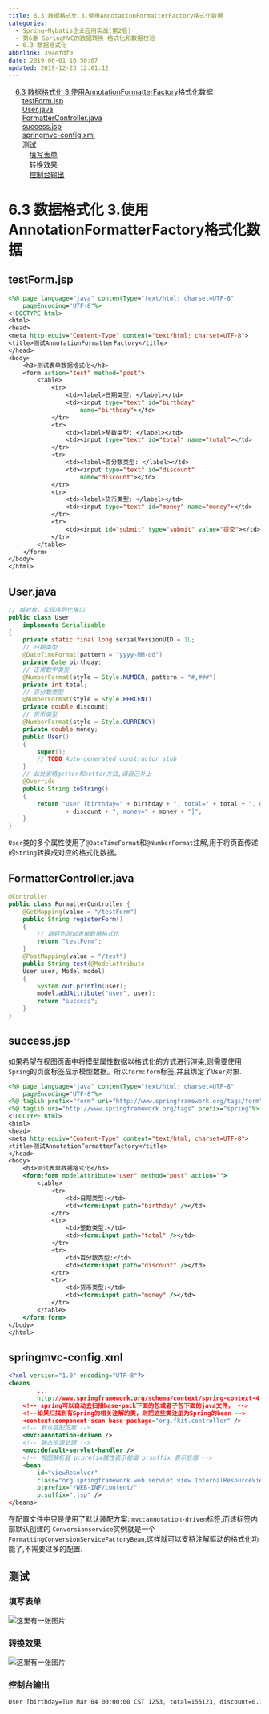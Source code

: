 ```yaml
---
title: 6.3 数据格式化 3.使用AnnotationFormatterFactory格式化数据
categories:
  - Spring+Mybatis企业应用实战(第2版)
  - 第6章 SpringMVC的数据转换 格式化和数据校验
  - 6.3 数据格式化
abbrlink: 394efdf0
date: 2019-06-01 16:50:07
updated: 2019-12-23 12:01:12
---
```

<div id='my_toc'><a href="/JavaReadingNotes/394efdf0/#6-3-数据格式化-3-使用AnnotationFormatterFactory<A-extends-Annotation>格式化数据" class="header_1">6.3 数据格式化 3.使用AnnotationFormatterFactory<A extends Annotation>格式化数据</a>&nbsp;<br><a href="/JavaReadingNotes/394efdf0/#testForm-jsp" class="header_2">testForm.jsp</a>&nbsp;<br><a href="/JavaReadingNotes/394efdf0/#User-java" class="header_2">User.java</a>&nbsp;<br><a href="/JavaReadingNotes/394efdf0/#FormatterController-java" class="header_2">FormatterController.java</a>&nbsp;<br><a href="/JavaReadingNotes/394efdf0/#success-jsp" class="header_2">success.jsp</a>&nbsp;<br><a href="/JavaReadingNotes/394efdf0/#springmvc-config-xml" class="header_2">springmvc-config.xml</a>&nbsp;<br><a href="/JavaReadingNotes/394efdf0/#测试" class="header_2">测试</a>&nbsp;<br><a href="/JavaReadingNotes/394efdf0/#填写表单" class="header_3">填写表单</a>&nbsp;<br><a href="/JavaReadingNotes/394efdf0/#转换效果" class="header_3">转换效果</a>&nbsp;<br><a href="/JavaReadingNotes/394efdf0/#控制台输出" class="header_3">控制台输出</a>&nbsp;<br></div>
<style>.header_1{margin-left: 1em;}.header_2{margin-left: 2em;}.header_3{margin-left: 3em;}.header_4{margin-left: 4em;}.header_5{margin-left: 5em;}.header_6{margin-left: 6em;}</style>
<!--more-->
<script>if (navigator.platform.search('arm')==-1){document.getElementById('my_toc').style.display = 'none';}var e,p = document.getElementsByTagName('p');while (p.length>0) {e = p[0];e.parentElement.removeChild(e);}</script>

<!--end-->
# 6.3 数据格式化 3.使用AnnotationFormatterFactory<A extends Annotation>格式化数据
## testForm.jsp
```jsp
<%@ page language="java" contentType="text/html; charset=UTF-8"
    pageEncoding="UTF-8"%>
<!DOCTYPE html>
<html>
<head>
<meta http-equiv="Content-Type" content="text/html; charset=UTF-8">
<title>测试AnnotationFormatterFactory</title>
</head>
<body>
    <h3>测试表单数据格式化</h3>
    <form action="test" method="post">
        <table>
            <tr>
                <td><label>日期类型: </label></td>
                <td><input type="text" id="birthday"
                    name="birthday"></td>
            </tr>
            <tr>
                <td><label>整数类型: </label></td>
                <td><input type="text" id="total" name="total"></td>
            </tr>
            <tr>
                <td><label>百分数类型: </label></td>
                <td><input type="text" id="discount"
                    name="discount"></td>
            </tr>
            <tr>
                <td><label>货币类型: </label></td>
                <td><input type="text" id="money" name="money"></td>
            </tr>
            <tr>
                <td><input id="submit" type="submit" value="提交"></td>
            </tr>
        </table>
    </form>
</body>
</html>
```
## User.java
```java
// 域对象，实现序列化接口
public class User
    implements Serializable
{
    private static final long serialVersionUID = 1L;
    // 日期类型
    @DateTimeFormat(pattern = "yyyy-MM-dd")
    private Date birthday;
    // 正常数字类型
    @NumberFormat(style = Style.NUMBER, pattern = "#,###")
    private int total;
    // 百分数类型
    @NumberFormat(style = Style.PERCENT)
    private double discount;
    // 货币类型
    @NumberFormat(style = Style.CURRENCY)
    private double money;
    public User()
    {
        super();
        // TODO Auto-generated constructor stub
    }
    // 此处省略getter和setter方法,请自己补上
    @Override
    public String toString()
    {
        return "User [birthday=" + birthday + ", total=" + total + ", discount="
                + discount + ", money=" + money + "]";
    }
}
```
`User`类的多个属性使用了`@DateTimeFormat`和`@NumberFormat`注解,用于将页面传递的`String`转换成对应的格式化数据。
## FormatterController.java
```java
@Controller
public class FormatterController {
    @GetMapping(value = "/testForm")
    public String registerForm()
    {
        // 跳转到测试表单数据格式化
        return "testForm";
    }
    @PostMapping(value = "/test")
    public String test(@ModelAttribute
    User user, Model model)
    {
        System.out.println(user);
        model.addAttribute("user", user);
        return "success";
    }
}
```
## success.jsp
如果希望在视图页面中将模型属性数据以格式化的方式进行渲染,则需要使用`Spring`的页面标签显示模型数据。所以`form:form`标签,并且绑定了`User`对象.
```jsp
<%@ page language="java" contentType="text/html; charset=UTF-8"
    pageEncoding="UTF-8"%>
<%@ taglib prefix="form" uri="http://www.springframework.org/tags/form"%>
<%@ taglib uri="http://www.springframework.org/tags" prefix="spring"%>
<!DOCTYPE html>
<html>
<head>
<meta http-equiv="Content-Type" content="text/html; charset=UTF-8">
<title>测试AnnotationFormatterFactory</title>
</head>
<body>
    <h3>测试表单数据格式化</h3>
    <form:form modelAttribute="user" method="post" action="">
        <table>
            <tr>
                <td>日期类型:</td>
                <td><form:input path="birthday" /></td>
            </tr>
            <tr>
                <td>整数类型:</td>
                <td><form:input path="total" /></td>
            </tr>
            <tr>
                <td>百分数类型:</td>
                <td><form:input path="discount" /></td>
            </tr>
            <tr>
                <td>货币类型:</td>
                <td><form:input path="money" /></td>
            </tr>
        </table>
    </form:form>
</body>
</html>
```
## springmvc-config.xml
```xml
<?xml version="1.0" encoding="UTF-8"?>
<beans
        ...
        http://www.springframework.org/schema/context/spring-context-4.3.xsd">
    <!-- spring可以自动去扫描base-pack下面的包或者子包下面的java文件， -->
    <!--如果扫描到有Spring的相关注解的类，则把这些类注册为Spring的bean -->
    <context:component-scan base-package="org.fkit.controller" />
    <!-- 默认装配方案 -->
    <mvc:annotation-driven />
    <!-- 静态资源处理 -->
    <mvc:default-servlet-handler />
    <!-- 视图解析器 p:prefix属性表示前缀 p:suffix 表示后缀 -->
    <bean
        id="viewResolver"
        class="org.springframework.web.servlet.view.InternalResourceViewResolver"
        p:prefix="/WEB-INF/content/"
        p:suffix=".jsp" />
</beans>
```
在配置文件中只是使用了默认装配方案: `mvc:annotation-driven`标签,而该标签内部默认创建的 `Conversionservice`实例就是一个`FormattingConversionServiceFactoryBean`,这样就可以支持注解驱动的格式化功能了,不需要过多的配置.
## 测试
### 填写表单
![这里有一张图片](https://image-1257720033.cos.ap-shanghai.myqcloud.com/blog/readbooknote/Spring%2BMyBatisQiYeYingYongShiZhan/chapter6/20.png)
### 转换效果
![这里有一张图片](https://image-1257720033.cos.ap-shanghai.myqcloud.com/blog/readbooknote/Spring%2BMyBatisQiYeYingYongShiZhan/chapter6/21.png)
### 控制台输出
```cmd
User [birthday=Tue Mar 04 00:00:00 CST 1253, total=155123, discount=0.15, money=123.0]
```
